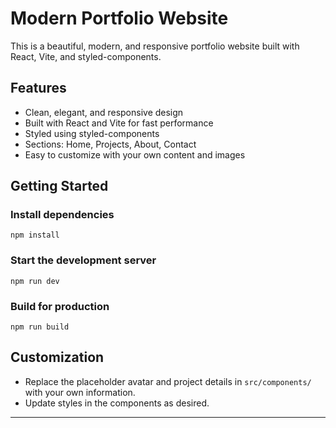 # Modern Portfolio Website

This is a beautiful, modern, and responsive portfolio website built with React, Vite, and styled-components.

## Features
- Clean, elegant, and responsive design
- Built with React and Vite for fast performance
- Styled using styled-components
- Sections: Home, Projects, About, Contact
- Easy to customize with your own content and images

## Getting Started

### Install dependencies
```
npm install
```

### Start the development server
```
npm run dev
```

### Build for production
```
npm run build
```

## Customization
- Replace the placeholder avatar and project details in `src/components/` with your own information.
- Update styles in the components as desired.

---


